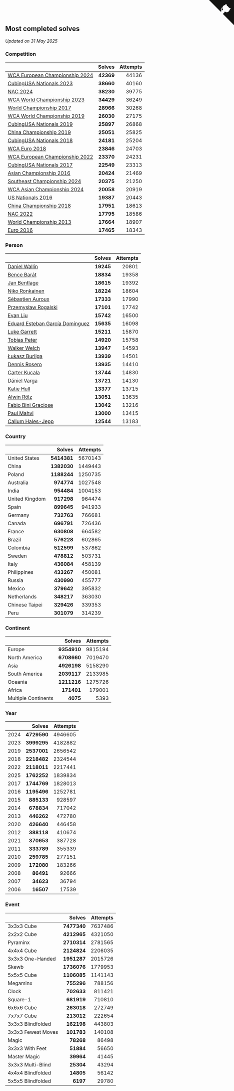 ## Most completed solves

*Updated on 31 May 2025*


### Competition

|  | Solves | Attempts |
| :--- | ---: | ---: |
| [WCA European Championship 2024](https://www.worldcubeassociation.org/competitions/Euro2024) | **42369** | 44136 |
| [CubingUSA Nationals 2023](https://www.worldcubeassociation.org/competitions/CubingUSANationals2023) | **38660** | 40160 |
| [NAC 2024](https://www.worldcubeassociation.org/competitions/NAC2024) | **38230** | 39775 |
| [WCA World Championship 2023](https://www.worldcubeassociation.org/competitions/WC2023) | **34429** | 36249 |
| [World Championship 2017](https://www.worldcubeassociation.org/competitions/WC2017) | **28966** | 30268 |
| [WCA World Championship 2019](https://www.worldcubeassociation.org/competitions/WC2019) | **26030** | 27175 |
| [CubingUSA Nationals 2019](https://www.worldcubeassociation.org/competitions/CubingUSANationals2019) | **25897** | 26868 |
| [China Championship 2019](https://www.worldcubeassociation.org/competitions/ChinaChampionship2019) | **25051** | 25825 |
| [CubingUSA Nationals 2018](https://www.worldcubeassociation.org/competitions/CubingUSANationals2018) | **24181** | 25204 |
| [WCA Euro 2018](https://www.worldcubeassociation.org/competitions/Euro2018) | **23846** | 24703 |
| [WCA European Championship 2022](https://www.worldcubeassociation.org/competitions/Euro2022) | **23370** | 24231 |
| [CubingUSA Nationals 2017](https://www.worldcubeassociation.org/competitions/CubingUSANationals2017) | **22549** | 23313 |
| [Asian Championship 2016](https://www.worldcubeassociation.org/competitions/AsianChampionship2016) | **20424** | 21469 |
| [Southeast Championship 2024](https://www.worldcubeassociation.org/competitions/SoutheastChampionship2024) | **20375** | 21250 |
| [WCA Asian Championship 2024](https://www.worldcubeassociation.org/competitions/RubiksWCAAsianChampionship2024) | **20058** | 20919 |
| [US Nationals 2016](https://www.worldcubeassociation.org/competitions/USNationals2016) | **19387** | 20443 |
| [China Championship 2018](https://www.worldcubeassociation.org/competitions/ChinaChampionship2018) | **17951** | 18613 |
| [NAC 2022](https://www.worldcubeassociation.org/competitions/NAC2022) | **17795** | 18586 |
| [World Championship 2013](https://www.worldcubeassociation.org/competitions/WC2013) | **17664** | 18907 |
| [Euro 2016](https://www.worldcubeassociation.org/competitions/Euro2016) | **17465** | 18343 |

### Person

|  | Solves | Attempts |
| :--- | ---: | ---: |
| [Daniel Wallin](https://www.worldcubeassociation.org/persons/2013WALL03) | **19245** | 20801 |
| [Bence Barát](https://www.worldcubeassociation.org/persons/2008BARA01) | **18834** | 19358 |
| [Jan Bentlage](https://www.worldcubeassociation.org/persons/2010BENT01) | **18615** | 19392 |
| [Niko Ronkainen](https://www.worldcubeassociation.org/persons/2010RONK01) | **18224** | 18604 |
| [Sébastien Auroux](https://www.worldcubeassociation.org/persons/2008AURO01) | **17333** | 17990 |
| [Przemysław Rogalski](https://www.worldcubeassociation.org/persons/2013ROGA02) | **17101** | 17742 |
| [Evan Liu](https://www.worldcubeassociation.org/persons/2009LIUE01) | **15742** | 16500 |
| [Eduard Esteban García Domínguez](https://www.worldcubeassociation.org/persons/2011EDUA01) | **15635** | 16098 |
| [Luke Garrett](https://www.worldcubeassociation.org/persons/2017GARR05) | **15211** | 15870 |
| [Tobias Peter](https://www.worldcubeassociation.org/persons/2014PETE03) | **14920** | 15758 |
| [Walker Welch](https://www.worldcubeassociation.org/persons/2011WELC01) | **13947** | 14593 |
| [Łukasz Burliga](https://www.worldcubeassociation.org/persons/2013BURL01) | **13939** | 14501 |
| [Dennis Rosero](https://www.worldcubeassociation.org/persons/2010ROSE03) | **13935** | 14410 |
| [Carter Kucala](https://www.worldcubeassociation.org/persons/2015KUCA01) | **13744** | 14830 |
| [Dániel Varga](https://www.worldcubeassociation.org/persons/2008VARG01) | **13721** | 14130 |
| [Katie Hull](https://www.worldcubeassociation.org/persons/2010HULL01) | **13377** | 13715 |
| [Alwin Rölz](https://www.worldcubeassociation.org/persons/2016ROLZ01) | **13051** | 13635 |
| [Fabio Bini Graciose](https://www.worldcubeassociation.org/persons/2010GRAC02) | **13042** | 13216 |
| [Paul Mahvi](https://www.worldcubeassociation.org/persons/2012MAHV01) | **13000** | 13415 |
| [Callum Hales-Jepp](https://www.worldcubeassociation.org/persons/2012HALE01) | **12544** | 13183 |

### Country

|  | Solves | Attempts |
| :--- | ---: | ---: |
| United States | **5414381** | 5670143 |
| China | **1382030** | 1449443 |
| Poland | **1188244** | 1250735 |
| Australia | **974774** | 1027548 |
| India | **954484** | 1004153 |
| United Kingdom | **917298** | 964474 |
| Spain | **899645** | 941933 |
| Germany | **732763** | 766681 |
| Canada | **696791** | 726436 |
| France | **630808** | 664582 |
| Brazil | **576228** | 602865 |
| Colombia | **512599** | 537862 |
| Sweden | **478812** | 503731 |
| Italy | **436084** | 458139 |
| Philippines | **433267** | 450081 |
| Russia | **430990** | 455777 |
| Mexico | **379642** | 395832 |
| Netherlands | **348217** | 363030 |
| Chinese Taipei | **329426** | 339353 |
| Peru | **301079** | 314239 |

### Continent

|  | Solves | Attempts |
| :--- | ---: | ---: |
| Europe | **9354910** | 9815194 |
| North America | **6708660** | 7019470 |
| Asia | **4926198** | 5158290 |
| South America | **2039117** | 2133985 |
| Oceania | **1211216** | 1275726 |
| Africa | **171401** | 179001 |
| Multiple Continents | **4075** | 5393 |

### Year

|  | Solves | Attempts |
| :--- | ---: | ---: |
| 2024 | **4729590** | 4946605 |
| 2023 | **3999295** | 4182882 |
| 2019 | **2537001** | 2656542 |
| 2018 | **2218482** | 2324544 |
| 2022 | **2118011** | 2217441 |
| 2025 | **1762252** | 1839834 |
| 2017 | **1744769** | 1828013 |
| 2016 | **1195496** | 1252781 |
| 2015 | **885133** | 928597 |
| 2014 | **678834** | 717042 |
| 2013 | **446262** | 472780 |
| 2020 | **426640** | 446458 |
| 2012 | **388118** | 410674 |
| 2021 | **370653** | 387728 |
| 2011 | **333789** | 355339 |
| 2010 | **259785** | 277151 |
| 2009 | **172080** | 183266 |
| 2008 | **86491** | 92666 |
| 2007 | **34623** | 36794 |
| 2006 | **16507** | 17539 |

### Event

|  | Solves | Attempts |
| :--- | ---: | ---: |
| 3x3x3 Cube | **7477340** | 7637486 |
| 2x2x2 Cube | **4212965** | 4321050 |
| Pyraminx | **2710314** | 2781565 |
| 4x4x4 Cube | **2124824** | 2206035 |
| 3x3x3 One-Handed | **1951287** | 2015726 |
| Skewb | **1736076** | 1779953 |
| 5x5x5 Cube | **1106085** | 1141143 |
| Megaminx | **755296** | 788156 |
| Clock | **702633** | 811421 |
| Square-1 | **681919** | 710810 |
| 6x6x6 Cube | **263018** | 272749 |
| 7x7x7 Cube | **213012** | 222654 |
| 3x3x3 Blindfolded | **162198** | 443803 |
| 3x3x3 Fewest Moves | **101783** | 140108 |
| Magic | **78268** | 86498 |
| 3x3x3 With Feet | **51884** | 56650 |
| Master Magic | **39964** | 41445 |
| 3x3x3 Multi-Blind | **25304** | 43294 |
| 4x4x4 Blindfolded | **14805** | 56142 |
| 5x5x5 Blindfolded | **6197** | 29780 |


<a href="https://github.com/jonatanklosko/wca_statistics" class="github-corner" aria-label="View source on Github"><svg width="80" height="80" viewBox="0 0 250 250" style="fill:#151513; color:#fff; position: absolute; top: 0; border: 0; right: 0;" aria-hidden="true"><path d="M0,0 L115,115 L130,115 L142,142 L250,250 L250,0 Z"></path><path d="M128.3,109.0 C113.8,99.7 119.0,89.6 119.0,89.6 C122.0,82.7 120.5,78.6 120.5,78.6 C119.2,72.0 123.4,76.3 123.4,76.3 C127.3,80.9 125.5,87.3 125.5,87.3 C122.9,97.6 130.6,101.9 134.4,103.2" fill="currentColor" style="transform-origin: 130px 106px;" class="octo-arm"></path><path d="M115.0,115.0 C114.9,115.1 118.7,116.5 119.8,115.4 L133.7,101.6 C136.9,99.2 139.9,98.4 142.2,98.6 C133.8,88.0 127.5,74.4 143.8,58.0 C148.5,53.4 154.0,51.2 159.7,51.0 C160.3,49.4 163.2,43.6 171.4,40.1 C171.4,40.1 176.1,42.5 178.8,56.2 C183.1,58.6 187.2,61.8 190.9,65.4 C194.5,69.0 197.7,73.2 200.1,77.6 C213.8,80.2 216.3,84.9 216.3,84.9 C212.7,93.1 206.9,96.0 205.4,96.6 C205.1,102.4 203.0,107.8 198.3,112.5 C181.9,128.9 168.3,122.5 157.7,114.1 C157.9,116.9 156.7,120.9 152.7,124.9 L141.0,136.5 C139.8,137.7 141.6,141.9 141.8,141.8 Z" fill="currentColor" class="octo-body"></path></svg></a><style>.github-corner:hover .octo-arm{animation:octocat-wave 560ms ease-in-out}@keyframes octocat-wave{0%,100%{transform:rotate(0)}20%,60%{transform:rotate(-25deg)}40%,80%{transform:rotate(10deg)}}@media (max-width:500px){.github-corner:hover .octo-arm{animation:none}.github-corner .octo-arm{animation:octocat-wave 560ms ease-in-out}}</style>
